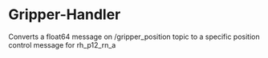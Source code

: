 # Gripper-Handler
Converts a float64 message on /gripper_position topic to a specific position control message for rh_p12_rn_a
